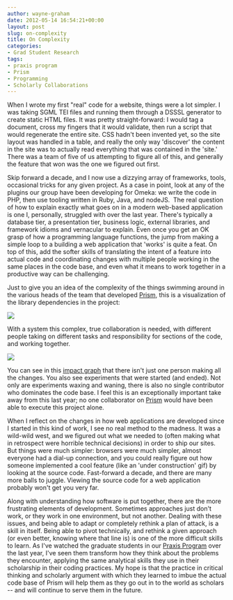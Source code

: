 ```yaml
---
author: wayne-graham
date: 2012-05-14 16:54:21+00:00
layout: post
slug: on-complexity
title: On Complexity
categories:
- Grad Student Research
tags:
- praxis program
- Prism
- Programming
- Scholarly Collaborations
---
```


When I wrote my first "real" code for a website, things were a lot simpler. I was taking SGML TEI files and running them through a DSSSL generator to create static HTML files. It was pretty straight-forward: I would tag a document, cross my fingers that it would validate, then run a script that would regenerate the entire site. CSS hadn't been invented yet, so the site layout was handled in a table, and really the only way 'discover' the content in the site was to actually read everything that was contained in the 'site.' There was a team of five of us attempting to figure all of this, and generally the feature that won was the one we figured out first.

Skip forward a decade, and I now use a dizzying array of frameworks, tools, occasional tricks for any given project. As a case in point, look at any of the plugins our group have been developing for Omeka: we write the code in PHP, then use tooling written in Ruby, Java, and nodeJS.  The real question of how to explain exactly what goes on in a modern web-based application is one I, personally, struggled with over the last year. There's typically a database tier, a presentation tier, business logic, external libraries, and framework idioms and vernacular to explain. Even once you get an OK grasp of how a programming language functions, the jump from making a simple loop to a building a web application that 'works' is quite a feat. On top of this, add the softer skills of translating the intent of a feature into actual code and coordinating changes with multiple people working in the same places in the code base, and even what it means to work together in a productive way can be challenging.

Just to give you an idea of the complexity of the things swimming around in the various heads of the team that developed [Prism](http://prism.scholarslab.org), this is a visualization of the library dependencies in the project:

[![](http://static.scholarslab.org/wp-content/uploads/2012/05/gem_graph1-300x30.png)](http://www.scholarslab.org/wp-content/uploads/2012/05/gem_graph1.png)

With a system this complex, true collaboration is needed, with different people taking on different tasks and responsibility for sections of the code, and working together.




[![](http://static.scholarslab.org/wp-content/uploads/2012/05/impact-300x176.png)](http://www.scholarslab.org/wp-content/uploads/2012/05/impact.png)

You can see in this [impact graph](https://github.com/scholarslab/prism/graphs/impact) that there isn't just one person making all the changes. You also see experiments that were started (and ended). Not only are experiments waxing and waning, there is also no single contributor who dominates the code base. I feel this is an exceptionally important take away from this last year; no one collaborator on [Prism](http://prism.scholarslab.org) would have been able to execute this project alone.

When I reflect on the changes in how web applications are developed since I started in this kind of work, I see no real method to the madness. It was a wild-wild west, and we figured out what we needed to (often making what in retrospect were horrible technical decisions) in order to ship our sites. But things were much simpler: browsers were much simpler, almost everyone had a dial-up connection, and you could really figure out how someone implemented a cool feature (like an 'under construction' gif) by looking at the source code. Fast-forward a decade, and there are many more balls to juggle. Viewing the source code for a web application probably won't get you very far.

Along with understanding how software is put together, there are the more frustrating elements of development. Sometimes approaches just don't work, or they work in one environment, but not another. Dealing with these issues, and being able to adapt or completely rethink a plan of attack, is a skill in itself. Being able to pivot technically, and rethink a given approach (or even better, knowing where that line is) is one of the more difficult skills to learn. As I've watched the graduate students in our [Praxis Program](http://praxis.scholarslab.org) over the last year, I've seen them transform how they think about the problems they encounter, applying the same analytical skills they use in their scholarship in their coding practices. My hope is that the practice in critical thinking and scholarly argument with which they learned to imbue the actual code base of Prism will help them as they go out in to the world as scholars -- and will continue to serve them in the future.


